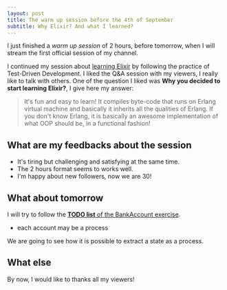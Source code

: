 ```yaml
---
layout: post
title: The warm up session before the 4th of September
subtitle: Why Elixir? And what I learned?
---
```


I just finished a *warm up session* of 2 hours, before tomorrow, when I will stream the first official session of my channel.

I continued my session about [learning Elixir](https://github.com/joebew42/elixir-playground) by following the practice of Test-Driven Development. I liked the Q&A session with my viewers, I really like to talk with others. One of the question I liked was **Why you decided to start learning Elixir?**, I give here my answer:

> It's fun and easy to learn! It compiles byte-code that runs on Erlang virtual machine and basically it inherits all the qualities of Erlang. If you don't know Erlang, it is basically an awesome implementation of what OOP should be, in a functional fashion!

## What are my feedbacks about the session

* It's tiring but challenging and satisfying at the same time.
* The 2 hours format seems to works well.
* I'm happy about new followers, now we are 30!

## What about tomorrow

I will try to follow the [**TODO list** of the BankAccount exercise](https://github.com/joebew42/elixir-playground/blob/master/examples/bank_account/scratch.md).

* each account may be a process

We are going to see how it is possible to extract a state as a process.

## What else

By now, I would like to thanks all my viewers!
